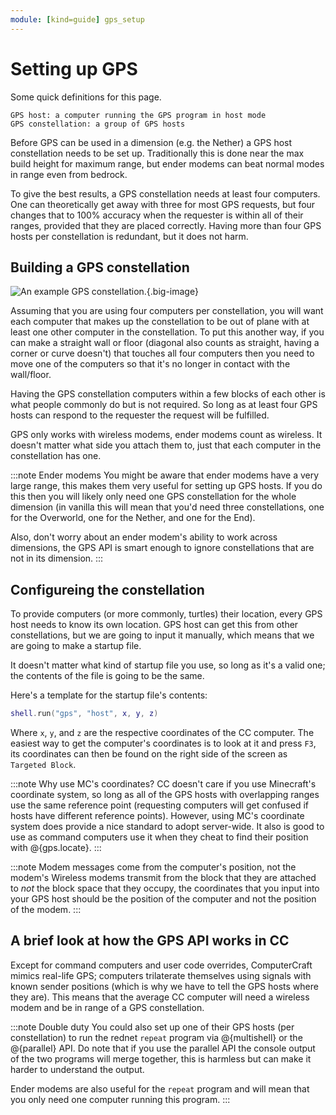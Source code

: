 ```yaml
---
module: [kind=guide] gps_setup
---
```


# Setting up GPS
Some quick definitions for this page.
```
GPS host: a computer running the GPS program in host mode
GPS constellation: a group of GPS hosts
```

Before GPS can be used in a dimension (e.g. the Nether) a GPS host constellation needs to be set up. Traditionally this is done near the max build height for maximum range, but ender modems can beat normal modes in range even from bedrock.

To give the best results, a GPS constellation needs at least four computers. One can theoretically get away with three for most GPS requests, but four changes that to 100% accuracy when the requester is within all of their ranges, provided that they are placed correctly. Having more than four GPS hosts per constellation is redundant, but it does not harm.

## Building a GPS constellation
![An example GPS constellation.](images/gps-constellation-example.png){.big-image}

Assuming that you are using four computers per constellation, you will want each computer that makes up the constellation to be out of plane with at least one other computer in the constellation. To put this another way, if you can make a straight wall or floor (diagonal also counts as straight, having a corner or curve doesn't) that touches all four computers then you need to move one of the computers so that it's no longer in contact with the wall/floor.

Having the GPS constellation computers within a few blocks of each other is what people commonly do but is not required. So long as at least four GPS hosts can respond to the requester the request will be fulfilled.

GPS only works with wireless modems, ender modems count as wireless. It doesn't matter what side you attach them to, just that each computer in the constellation has one.

:::note Ender modems
You might be aware that ender modems have a very large range, this makes them very useful for setting up GPS hosts. If you do this then you will likely only need one GPS constellation for the whole dimension (in vanilla this will mean that you'd need three constellations, one for the Overworld, one for the Nether, and one for the End).

Also, don't worry about an ender modem's ability to work across dimensions, the GPS API is smart enough to ignore constellations that are not in its dimension.
:::

## Configureing the constellation
To provide computers (or more commonly, turtles) their location, every GPS host needs to know its own location. GPS host can get this from other constellations, but we are going to input it manually, which means that we are going to make a startup file.

It doesn't matter what kind of startup file you use, so long as it's a valid one; the contents of the file is going to be the same.

Here's a template for the startup file's contents:
```lua
shell.run("gps", "host", x, y, z)
```
Where `x`, `y`, and `z` are the respective coordinates of the CC computer. The easiest way to get the computer's coordinates is to look at it and press `F3`, its coordinates can then be found on the right side of the screen as `Targeted Block`.

:::note Why use MC's coordinates?
CC doesn't care if you use Minecraft's coordinate system, so long as all of the GPS hosts with overlapping ranges use the same reference point (requesting computers will get confused if hosts have different reference points). However, using MC's coordinate system does provide a nice standard to adopt server-wide. It also is good to use as command computers use it when they cheat to find their position with @{gps.locate}.
:::

:::note Modem messages come from the computer's position, not the modem's
Wireless modems transmit from the block that they are attached to *not* the block space that they occupy, the coordinates that you input into your GPS host should be the position of the computer and not the position of the modem.
:::

## A brief look at how the GPS API works in CC
Except for command computers and user code overrides, ComputerCraft mimics real-life GPS; computers trilaterate themselves using signals with known sender positions (which is why we have to tell the GPS hosts where they are). This means that the average CC computer will need a wireless modem and be in range of a GPS constellation.

:::note Double duty
You could also set up one of their GPS hosts (per constellation) to run the rednet `repeat` program via @{multishell} or the @{parallel} API. Do note that if you use the parallel API the console output of the two programs will merge together, this is harmless but can make it harder to understand the output.

Ender modems are also useful for the `repeat` program and will mean that you only need one computer running this program.
:::
